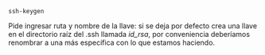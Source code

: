 `ssh-keygen`

Pide ingresar ruta y nombre de la llave:
si se deja por defecto crea una llave en el directorio raíz del .ssh
llamada _id_rsa_, por conveniencia deberíamos renombrar a una más específica con lo que estamos haciendo.
